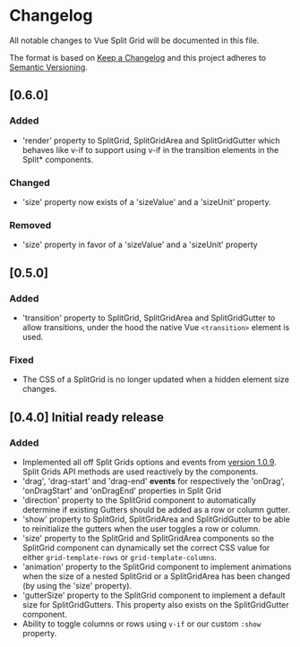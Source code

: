 # Changelog
All notable changes to Vue Split Grid will be documented in this file.

The format is based on [Keep a Changelog](http://keepachangelog.com/en/1.0.0/)
and this project adheres to [Semantic Versioning](http://semver.org/spec/v2.0.0.html).

## [0.6.0] 
### Added
- 'render' property to SplitGrid, SplitGridArea and SplitGridGutter which behaves like v-if to support using v-if in the transition elements in the Split* components.

### Changed 
- 'size' property now exists of a 'sizeValue' and a 'sizeUnit' property.

### Removed
- 'size' property in favor of a 'sizeValue' and a 'sizeUnit' property

## [0.5.0] 
### Added
- 'transition' property to SplitGrid, SplitGridArea and SplitGridGutter to allow transitions, under the hood the native Vue `<transition>` element is used.

### Fixed
- The CSS of a SplitGrid is no longer updated when a hidden element size changes.

## [0.4.0] Initial ready release
### Added
- Implemented all off Split Grids options and events from [version 1.0.9](https://github.com/nathancahill/split/tree/52d003dcd49f4d4e0f77ba851f8a03a942c6860f/packages/split-grid). Split Grids API methods are used reactively by the components.
- 'drag', 'drag-start' and 'drag-end' **events** for respectively the 'onDrag', 'onDragStart' and 'onDragEnd' properties in Split Grid
- 'direction' property to the SplitGrid component to automatically determine if existing Gutters should be added as a row or column gutter.
- 'show' property to SplitGrid, SplitGridArea and SplitGridGutter to be able to reinitialize the gutters when the user toggles a row or column.
- 'size' property to the SplitGrid and SplitGridArea components so the SplitGrid component can dynamically set the correct CSS value for either `grid-template-rows` or `grid-template-columns`.
- 'animation' property to the SplitGrid component to implement animations when the size of a nested SplitGrid or a SplitGridArea has been changed (by using the 'size' property).
- 'gutterSize' property to the SplitGrid component to implement a default size for SplitGridGutters. This property also exists on the SplitGridGutter component.
- Ability to toggle columns or rows using `v-if` or our custom `:show` property.

